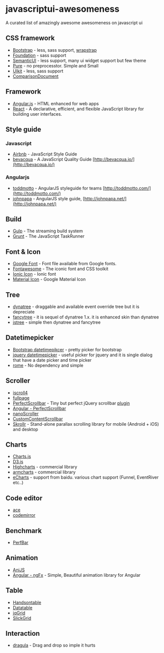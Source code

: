 javascriptui-awesomeness
========================

A curated list of amazingly awesome awesomeness on javascript ui

## CSS framework
 - [Bootstrap](http://getbootstrap.com/) - less, sass support, [wrapstrap](https://wrapbootstrap.com/)
 - [Foundation](http://foundation.zurb.com/) - sass support 
 - [SemanticUI](http://semantic-ui.com/) - less support, many ui widget support but few theme
 - [Pure](http://purecss.io/) - no preprocesstor. Simple and Small
 - [UIkit](http://getuikit.com/) - less, sass support
 - [ComparisonDocument](http://www.sitepoint.com/5-most-popular-frontend-frameworks-compared/)

## Framework
 - [Angular.js](https://github.com/angular/angular.js) - HTML enhanced for web apps 
 - [React](https://github.com/facebook/react) - A declarative, efficient, and flexible JavaScript library for building user interfaces. 

## Style guide

### Javascript
- [Airbnb](https://github.com/airbnb/javascript) - JavaScript Style Guide
- [bevacqua](https://github.com/bevacqua/js) - A JavaScript Quality Guide [http://bevacqua.io/](http://bevacqua.io/)

### Angularjs
- [toddmotto](https://github.com/toddmotto/angularjs-styleguide) - AngularJS styleguide for teams [http://toddmotto.com/](http://toddmotto.com/)
- [johnpapa](https://github.com/johnpapa/angular-styleguide) - AngularJS style guide, [http://johnpapa.net/](http://johnpapa.net/)

## Build
- [Gulp](http://gulpjs.com/) -  The streaming build system 
- [Grunt](http://gruntjs.com/) - The JavaScript TaskRunner

## Font & Icon
 - [Google Font](https://github.com/google/fonts) - Font file available from Google fonts.
 - [Fontawesome](http://fortawesome.github.io/Font-Awesome/) - The iconic font and CSS toolkit
 - [Ionic Icon](http://ionicons.com/) - Ionic font
 - [Material Icon](https://www.google.com/design/icons/) - Google Material Icon

## Tree
- [dynatree](https://code.google.com/p/dynatree/) - draggable and available event override tree but it is depreciate
- [fancytree](https://github.com/mar10/fancytree) - it is sequel of dynatree 1.x. it is enhanced skin than dynatree
- [jstree](http://www.jstree.com/) - simple then dynatree and fancytree

## Datetimepicker
- [Bootstrap datetimepikcer](http://tarruda.github.io/bootstrap-datetimepicker/) - pretty picker for bootstrap
- [jquery datetimepicker](https://github.com/trentrichardson/jQuery-Timepicker-Addon) - useful picker for jquery and it is single dialog that have a date picker and time picker
- [rome](https://github.com/bevacqua/rome) - No dependency and simple

## Scroller
- [iscroll4](http://cubiq.org/iscroll-4)
- [fullpage](https://github.com/alvarotrigo/fullPage.js#fullpagejs)
- [PerfectScrollbar](http://noraesae.github.io/perfect-scrollbar/) - Tiny but perfect jQuery scrollbar [plugin](http://noraesae.github.io/perfect-scrollbar)
- [Angular - PerfectScrollbar](https://github.com/itsdrewmiller/angular-perfect-scrollbar)
- [nanoScroller](http://jamesflorentino.github.io/nanoScrollerJS/)
- [CustomContentScrollbar](http://manos.malihu.gr/tuts/jquery_custom_scrollbar.html)
- [Skrollr](https://github.com/Prinzhorn/skrollr) - Stand-alone parallax scrolling library for mobile (Android + iOS) and desktop

## Charts
- [Charts.js](http://www.chartjs.org/)
- [D3.js](http://d3js.org/)
- [Highcharts](http://www.highcharts.com/) - commercial library
- [armcharts](http://www.amcharts.com/) - commercial library
- [eCharts](http://echarts.baidu.com/index-en.html) - support from baidu. various chart support (Funnel, EventRiver etc..)

## Code editor
- [ace](http://ace.c9.io/#nav=about)
- [codemirror](http://codemirror.net/)

## Benchmark
- [PerfBar](http://lafikl.github.io/perfBar/)

## Animation
- [AniJS](http://anijs.github.io/)
- [Angular - ngFx](https://github.com/Hendrixer/ngFx) - Simple, Beautiful animation library for Angular

## Table
- [Handsontable](http://handsontable.com/)
- [Datatable](http://www.datatables.net/)
- [jqGrid](http://www.trirand.com/blog/)
- [SlickGrid](https://github.com/mleibman/SlickGrid)

## Interaction
- [dragula](https://github.com/bevacqua/dragula) - Drag and drop so imple it hurts
